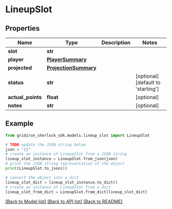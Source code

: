 # LineupSlot


## Properties

Name | Type | Description | Notes
------------ | ------------- | ------------- | -------------
**slot** | **str** |  | 
**player** | [**PlayerSummary**](PlayerSummary.md) |  | 
**projected** | [**ProjectionSummary**](ProjectionSummary.md) |  | 
**status** | **str** |  | [optional] [default to 'starting']
**actual_points** | **float** |  | [optional] 
**notes** | **str** |  | [optional] 

## Example

```python
from gridiron_sherlock_sdk.models.lineup_slot import LineupSlot

# TODO update the JSON string below
json = "{}"
# create an instance of LineupSlot from a JSON string
lineup_slot_instance = LineupSlot.from_json(json)
# print the JSON string representation of the object
print(LineupSlot.to_json())

# convert the object into a dict
lineup_slot_dict = lineup_slot_instance.to_dict()
# create an instance of LineupSlot from a dict
lineup_slot_from_dict = LineupSlot.from_dict(lineup_slot_dict)
```
[[Back to Model list]](../README.md#documentation-for-models) [[Back to API list]](../README.md#documentation-for-api-endpoints) [[Back to README]](../README.md)


